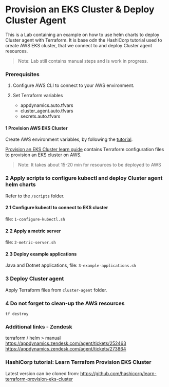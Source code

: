 # Provision an EKS Cluster & Deploy Cluster Agent

This is a Lab containing an example on how to use helm charts to deploy Cluster agent with Terraform.
It is base odn the HashiCorp tutorial used to create AWS EKS cluster, that we connect to and deploy Cluster agent resources.

> Note: Lab still contains manual steps and is work in progress.

### Prerequisites

1) Configure AWS CLI to connect to your AWS environment.

2) Set Terraform variables
    - appdynamics.auto.tfvars
    - cluster_agent.auto.tfvars
    - secrets.auto.tfvars

#### 1 Provision AWS EKS Cluster

Create AWS environment variables, by following the [tutorial](https://learn.hashicorp.com/tutorials/terraform/eks).

[Provision an EKS Cluster learn guide](https://learn.hashicorp.com/terraform/kubernetes/provision-eks-cluster) contains
Terraform configuration files to provision an EKS cluster on AWS.

> Note: It takes about 15-20 min for resources to be deployed to AWS

### 2 Apply scripts to configure kubectl and deploy Cluster agent helm charts
Refer to the `/scripts` folder.

#### 2.1 Configure kubectl to connect to EKS cluster
file: `1-configure-kubectl.sh`

#### 2.2 Apply a metric server
file: `2-metric-server.sh`

#### 2.3 Deploy example applications
Java and Dotnet applications, file: `3-example-applications.sh`

### 3 Deploy Cluster agent
Apply Terraform files from `cluster-agent` folder.

### 4 Do not forget to clean-up the AWS resources

```
tf destroy
```

### Additional links - Zendesk
terraform / helm > manual
https://appdynamics.zendesk.com/agent/tickets/252463
https://appdynamics.zendesk.com/agent/tickets/273864


### HashiCorp tutorial: Learn Terrafom Provision EKS Cluster

Latest version can be cloned from: https://github.com/hashicorp/learn-terraform-provision-eks-cluster